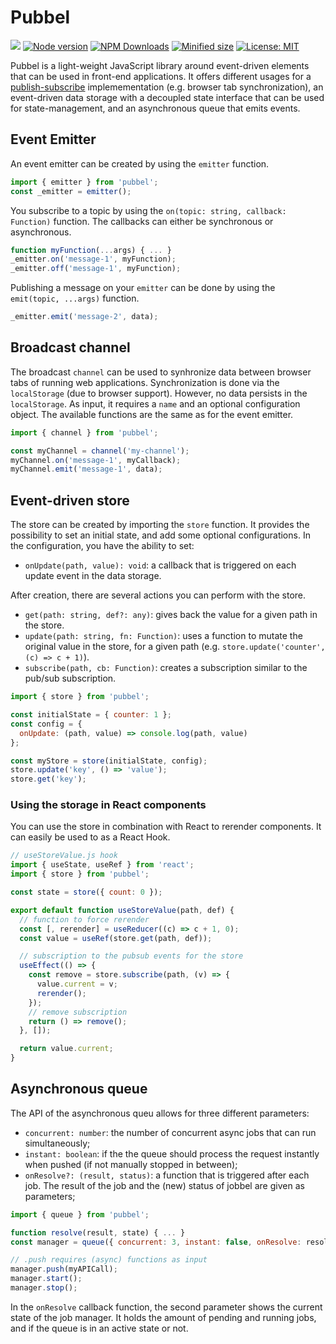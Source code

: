 # Pubbel

![](https://github.com/kevtiq/pubbel/workflows/test/badge.svg)
[![Node version](https://img.shields.io/npm/v/pubbel.svg?style=flat)](https://www.npmjs.com/package/pubbel)
[![NPM Downloads](https://img.shields.io/npm/dm/pubbel.svg?style=flat)](https://www.npmjs.com/package/pubbel)
[![Minified size](https://img.shields.io/bundlephobia/min/pubbel?label=minified)](https://www.npmjs.com/package/pubbel)
[![License: MIT](https://img.shields.io/badge/License-MIT-yellow.svg)](https://opensource.org/licenses/MIT)

Pubbel is a light-weight JavaScript library around event-driven elements that can be used in front-end applications. It offers different usages for a [publish-subscribe](https://en.wikipedia.org/wiki/Publish%E2%80%93subscribe_pattern) implemementation (e.g. browser tab synchronization), an event-driven data storage with a decoupled state interface that can be used for state-management, and an asynchronous queue that emits events.

## Event Emitter

An event emitter can be created by using the `emitter` function.

```js
import { emitter } from 'pubbel';
const _emitter = emitter();
```

You subscribe to a topic by using the `on(topic: string, callback: Function)` function. The callbacks can either be synchronous or asynchronous.

```js
function myFunction(...args) { ... }
_emitter.on('message-1', myFunction);
_emitter.off('message-1', myFunction);
```

Publishing a message on your `emitter` can be done by using the `emit(topic, ...args)` function.

```js
_emitter.emit('message-2', data);
```

## Broadcast channel

The broadcast `channel` can be used to synhronize data between browser tabs of running web applications. Synchronization is done via the `localStorage` (due to browser support). However, no data persists in the `localStorage`. As input, it requires a `name` and an optional configuration object. The available functions are the same as for the event emitter.

```js
import { channel } from 'pubbel';

const myChannel = channel('my-channel');
myChannel.on('message-1', myCallback);
myChannel.emit('message-1', data);
```

## Event-driven store

The store can be created by importing the `store` function. It provides the possibility to set an initial state, and add some optional configurations. In the configuration, you have the ability to set:

- `onUpdate(path, value): void`: a callback that is triggered on each update event in the data storage.

After creation, there are several actions you can perform with the store.

- `get(path: string, def?: any)`: gives back the value for a given path in the store.
- `update(path: string, fn: Function)`: uses a function to mutate the original value in the store, for a given path (e.g. `store.update('counter', (c) => c + 1)`).
- `subscribe(path, cb: Function)`: creates a subscription similar to the pub/sub subscription.

```js
import { store } from 'pubbel';

const initialState = { counter: 1 };
const config = {
  onUpdate: (path, value) => console.log(path, value)
};

const myStore = store(initialState, config);
store.update('key', () => 'value');
store.get('key');
```

### Using the storage in React components

You can use the store in combination with React to rerender components. It can easily be used to as a React Hook.

```js
// useStoreValue.js hook
import { useState, useRef } from 'react';
import { store } from 'pubbel';

const state = store({ count: 0 });

export default function useStoreValue(path, def) {
  // function to force rerender
  const [, rerender] = useReducer((c) => c + 1, 0);
  const value = useRef(store.get(path, def));

  // subscription to the pubsub events for the store
  useEffect(() => {
    const remove = store.subscribe(path, (v) => {
      value.current = v;
      rerender();
    });
    // remove subscription
    return () => remove();
  }, []);

  return value.current;
}
```

## Asynchronous queue

The API of the asynchronous queu allows for three different parameters:

- `concurrent: number`: the number of concurrent async jobs that can run simultaneously;
- `instant: boolean`: if the the queue should process the request instantly when pushed (if not manually stopped in between);
- `onResolve?: (result, status)`: a function that is triggered after each job. The result of the job and the (new) status of jobbel are given as parameters;

```js
import { queue } from 'pubbel';

function resolve(result, state) { ... }
const manager = queue({ concurrent: 3, instant: false, onResolve: resolve });

// .push requires (async) functions as input
manager.push(myAPICall);
manager.start();
manager.stop();
```

In the `onResolve` callback function, the second parameter shows the current state of the job manager. It holds the amount of pending and running jobs, and if the queue is in an active state or not.
